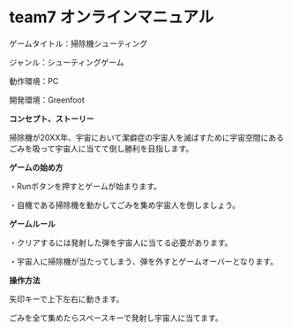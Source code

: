 # team7 オンラインマニュアル

ゲームタイトル：掃除機シューティング 

ジャンル：シューティングゲーム


動作環境：PC

開発環境：Greenfoot

**コンセプト、ストーリー**

掃除機が20XX年、宇宙において潔癖症の宇宙人を滅ばすために宇宙空間にあるごみを吸って宇宙人に当てて倒し勝利を目指します。

**ゲームの始め方**

・Runボタンを押すとゲームが始まります。

・自機である掃除機を動かしてごみを集め宇宙人を倒しましょう。

**ゲームルール**

・クリアするには発射した弾を宇宙人に当てる必要があります。

・宇宙人に掃除機が当たってしまう、弾を外すとゲームオーバーとなります。

**操作方法**

矢印キーで上下左右に動きます。

ごみを全て集めたらスペースキーで発射し宇宙人に当てます。
